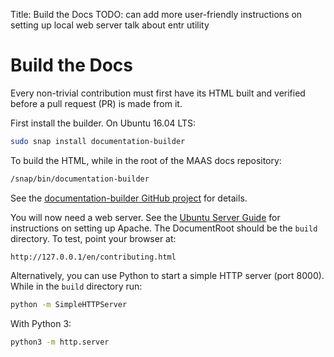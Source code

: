 Title: Build the Docs
TODO: can add more user-friendly instructions on setting up local web server
      talk about entr utility


# Build the Docs

Every non-trivial contribution must first have its HTML built and verified
before a pull request (PR) is made from it.

First install the builder. On Ubuntu 16.04 LTS:

```bash
sudo snap install documentation-builder
```

To build the HTML, while in the root of the MAAS docs repository:

```bash
/snap/bin/documentation-builder
```

See the [documentation-builder GitHub project][github-documentation-builder]
for details.

You will now need a web server. See the
[Ubuntu Server Guide][ubuntu-serverguide-apache] for instructions on setting up
Apache. The DocumentRoot should be the `build` directory. To test, point your
browser at:

```no-highlight
http://127.0.0.1/en/contributing.html
```

Alternatively, you can use Python to start a simple HTTP server (port 8000).
While in the `build` directory run:

```bash
python -m SimpleHTTPServer
```

With Python 3:

```bash
python3 -m http.server
```


<!-- LINKS -->

[github-documentation-builder]: https://github.com/CanonicalLtd/documentation-builder
[ubuntu-serverguide-apache]: https://help.ubuntu.com/lts/serverguide/httpd.html
